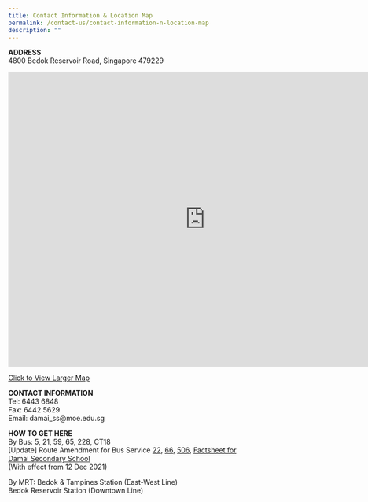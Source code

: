 ```yaml
---
title: Contact Information & Location Map
permalink: /contact-us/contact-information-n-location-map
description: ""
---
```

<p><strong>ADDRESS<br /></strong>4800 Bedok Reservoir Road,&nbsp;Singapore 479229</p>
<p><iframe src="https://www.google.com/maps/embed?pb=!1m18!1m12!1m3!1d3988.7318939113443!2d103.92480841427557!3d1.3371221619898352!2m3!1f0!2f0!3f0!3m2!1i1024!2i768!4f13.1!3m3!1m2!1s0x31da3d452617ba3d%3A0xe468898b36933775!2sDamai+Secondary+School!5e0!3m2!1sen!2ssg!4v1552266821206" width="800" height="600" frameborder="0" allowfullscreen="allowfullscreen" data-mce-fragment="1"></iframe></p>
<p><a href="https://www.google.com/maps/place/Damai+Secondary+School/@1.3371222,103.9248084,17z/data=!3m1!4b1!4m5!3m4!1s0x31da3d452617ba3d:0xe468898b36933775!8m2!3d1.3371168!4d103.9269971" target="_blank" rel="noopener">Click to&nbsp;View Larger Map</a></p>
<p><strong>CONTACT INFORMATION<br /></strong>Tel: 6443 6848&nbsp;<br />Fax: 6442 5629<br />Email: damai_ss@moe.edu.sg&nbsp;</p>
<p><strong>HOW TO GET HERE<br /></strong>By Bus: 5, 21, 59, 65, 228, CT18<br />[Update] Route Amendment for Bus Service&nbsp;<a href="/files/Svc%2022.pdf" target="_blank" rel="noopener">22</a>,&nbsp;<a href="/files/Svc%2066.pdf" target="_blank" rel="noopener">66</a>,&nbsp;<a href="/files/Svc%20506.pdf" target="_blank" rel="noopener">506</a>,&nbsp;<a href="/files/Factsheet%20-%20Bus%20Service%2022%2066%20and%20506%20-%20Damai%20Secondary%20School.pdf" target="_blank" rel="noopener">Factsheet for Damai Secondary School</a><br />(With effect from 12 Dec 2021)</p>
<p>By MRT: Bedok &amp; Tampines Station (East-West Line)&nbsp;<br />Bedok Reservoir Station (Downtown Line)&nbsp;</p>